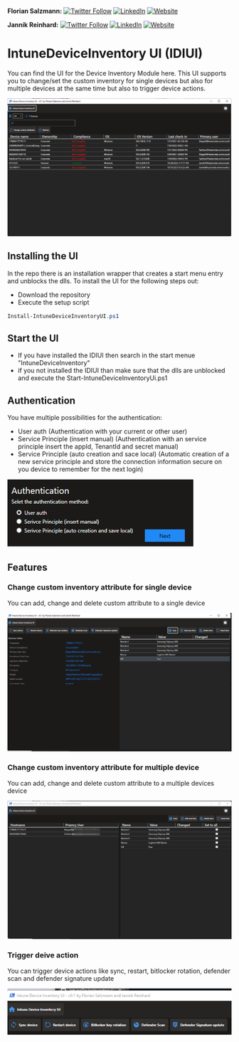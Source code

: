 **Florian Salzmann:**
[![Twitter Follow](https://img.shields.io/badge/Twitter-1DA1F2?style=for-the-badge&logo=twitter&logoColor=white)](https://twitter.com/FlorianSLZ/)  [![LinkedIn](https://img.shields.io/badge/LinkedIn-0077B5?style=for-the-badge&logo=linkedin&logoColor=white)](https://www.linkedin.com/in/fsalzmann/)  [![Website](https://img.shields.io/badge/website-000000?style=for-the-badge&logo=About.me&logoColor=white)](https://scloud.work/en/about)

**Jannik Reinhard:**
[![Twitter Follow](https://img.shields.io/badge/Twitter-1DA1F2?style=for-the-badge&logo=twitter&logoColor=white)](https://twitter.com/jannik_reinhard)  [![LinkedIn](https://img.shields.io/badge/LinkedIn-0077B5?style=for-the-badge&logo=linkedin&logoColor=white)](https://www.linkedin.com/in/jannik-r/)  [![Website](https://img.shields.io/badge/website-000000?style=for-the-badge&logo=About.me&logoColor=white)](https://jannikreinhard.com/)


# IntuneDeviceInventory UI (IDIUI)

You can find the UI for the Device Inventory Module here. This UI supports you to change/set the custom inventory for single devices but also for multiple devices at the same time but also to trigger device actions.

![Tool View](https://github.com/FlorianSLZ/IntuneDeviceInventory/blob/main/UI/.images/toolView.png)

## Installing the UI
In the repo there is an installation wrapper that creates a start menu entry and unblocks the dlls.
To install the UI for the following steps out:
- Download the repository
- Execute the setup script

```PowerShell
Install-IntuneDeviceInventoryUI.ps1
```

## Start the UI
- If you have installed the IDIUI then search in the start menue "IntuneDeviceInventory" 
- if you not installed the IDIUI than make sure that the dlls are unblocked and execute the Start-IntuneDeviceInventoryUi.ps1

## Authentication
You have multiple possibilities for the authentication:
- User auth (Authentication with your current or other user)
- Service Principle (insert manual) (Authentication with an service principle insert the appId, TenantId and secret manual)
- Service Principle (auto creation and sace local) (Automatic creation of a new service principle and store the connection information secure on you device to remember for the next login)

![Tool View](https://github.com/FlorianSLZ/IntuneDeviceInventory/blob/main/UI/.images/auth.png)


## Features
###  Change custom inventory attribute for single device
You can add, change and delete custom attribute to a single device

![Tool View](https://github.com/FlorianSLZ/IntuneDeviceInventory/blob/main/UI/.images/singleDeviceView.png)

###  Change custom inventory attribute for multiple device
You can add, change and delete custom attribute to a multiple devices device

![Tool View](https://github.com/FlorianSLZ/IntuneDeviceInventory/blob/main/UI/.images/multiDeviceView.png)

### Trigger deive action
You can trigger device actions like sync, restart, bitlocker rotation, defender scan and defender signature update

![Tool View](https://github.com/FlorianSLZ/IntuneDeviceInventory/blob/main/UI/.images/actions.png)